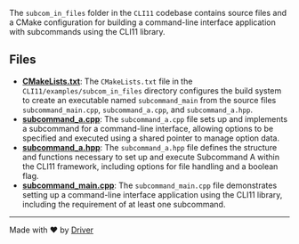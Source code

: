 <!--------------------------------------------------------------------------------->
<!-- IMPORTANT: This file is auto-generated by Driver (https://driver.ai). -------->
<!-- Manual edits may be overwritten on future commits. --------------------------->
<!--------------------------------------------------------------------------------->

The `subcom_in_files` folder in the `CLI11` codebase contains source files and a CMake configuration for building a command-line interface application with subcommands using the CLI11 library.


## Files
- **[CMakeLists.txt](CMakeLists.txt.md)**: The `CMakeLists.txt` file in the `CLI11/examples/subcom_in_files` directory configures the build system to create an executable named `subcommand_main` from the source files `subcommand_main.cpp`, `subcommand_a.cpp`, and `subcommand_a.hpp`.
- **[subcommand_a.cpp](subcommand_a.cpp.md)**: The `subcommand_a.cpp` file sets up and implements a subcommand for a command-line interface, allowing options to be specified and executed using a shared pointer to manage option data.
- **[subcommand_a.hpp](subcommand_a.hpp.md)**: The `subcommand_a.hpp` file defines the structure and functions necessary to set up and execute Subcommand A within the CLI11 framework, including options for file handling and a boolean flag.
- **[subcommand_main.cpp](subcommand_main.cpp.md)**: The `subcommand_main.cpp` file demonstrates setting up a command-line interface application using the CLI11 library, including the requirement of at least one subcommand.

---
Made with ❤️ by [Driver](https://www.driver.ai/)